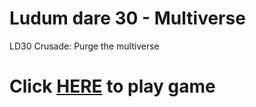 Ludum dare 30 - Multiverse
==========================

LD30 Crusade: Purge the multiverse

Click [HERE](http://martus.se/ld30/cp/) to play game
====================================================


